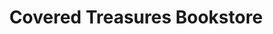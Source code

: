 ---
title: "Covered Treasures Bookstore"
url: /monument/covered-treasures-bookstore/
shop: Bücher
---